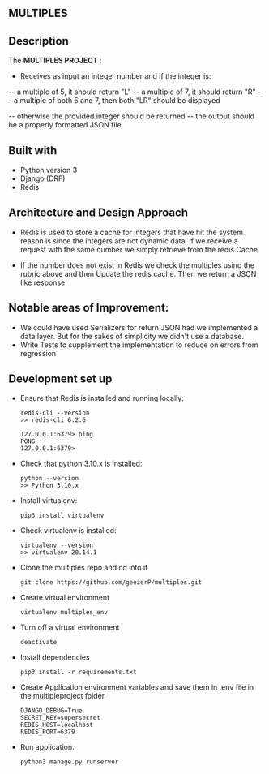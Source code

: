 ## MULTIPLES


## Description

The **MULTIPLES PROJECT** :
- Receives as input an integer number and if the integer is:

--  a multiple of 5, it should return "L"
--  a multiple of 7, it should return "R"
--  a multiple of both 5 and 7, then both "LR" should be displayed

-- otherwise the provided integer should be returned
-- the output should be a properly formatted JSON file

## Built with
- Python version  3
- Django (DRF)
- Redis

## Architecture and Design Approach
- Redis is used to store a cache for integers that have hit the system. reason is since the integers are not dynamic data, if we receive a request with the same number we simply retrieve 
  from the redis Cache. 

- If the number does not exist in Redis we check the multiples using the rubric above and then Update the redis cache. Then we return a JSON like response.

## Notable areas of Improvement: 
- We could have used Serializers for return JSON had we implemented a data layer. But for the sakes of simplicity we didn't use a database.
- Write Tests to supplement the implementation to reduce on errors from regression


## Development set up

-   Ensure that Redis is installed and running  locally:

    ```
    redis-cli --version
    >> redis-cli 6.2.6
    ```

    ```
    127.0.0.1:6379> ping
    PONG
    127.0.0.1:6379>
    ```

-   Check that python 3.10.x is installed:

    ```
    python --version
    >> Python 3.10.x
    ```

-   Install virtualenv:

    ```
    pip3 install virtualenv
    ```

-   Check virtualenv is installed:
    ```
    virtualenv --version
    >> virtualenv 20.14.1
    ```

- Clone the multiples repo and cd into it
    ```
    git clone https://github.com/geezerP/multiples.git
    ```
- Create  virtual environment
    ```
    virtualenv multiples_env

    ```
- Turn off a virtual environment  
    ```
    deactivate
    ```

- Install dependencies
    ```
   pip3 install -r requirements.txt 
    ```
- Create Application environment variables and save them in .env file  in the multipleproject folder
    ```
    DJANGO_DEBUG=True
    SECRET_KEY=supersecret
    REDIS_HOST=localhost
    REDIS_PORT=6379
    ```





- Run application.
    ```
    python3 manage.py runserver  
    ```


